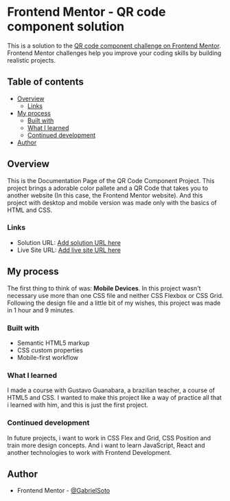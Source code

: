 # Frontend Mentor - QR code component solution

This is a solution to the [QR code component challenge on Frontend Mentor](https://www.frontendmentor.io/challenges/qr-code-component-iux_sIO_H). Frontend Mentor challenges help you improve your coding skills by building realistic projects. 

## Table of contents

- [Overview](#overview)
  - [Links](#links)
- [My process](#my-process)
  - [Built with](#built-with)
  - [What I learned](#what-i-learned)
  - [Continued development](#continued-development)
- [Author](#author)

## Overview
This is the Documentation Page of the QR Code Component Project.
This project brings a adorable color pallete and a QR Code that takes you to another website (In this case, the Frontend Mentor website). And this project with desktop and mobile version was made only with the basics of HTML and CSS. 

### Links

- Solution URL: [Add solution URL here](https://your-solution-url.com)
- Live Site URL: [Add live site URL here](https://your-live-site-url.com)

## My process
The first thing to think of was: **Mobile Devices**. In this project wasn't necessary use more than one CSS file and neither CSS Flexbox or CSS Grid. Following the design file and a little bit of my wishes, this project was made in 1 hour and 9 minutes.

### Built with

- Semantic HTML5 markup
- CSS custom properties
- Mobile-first workflow


### What I learned

I made a course with Gustavo Guanabara, a brazilian teacher, a course of HTML5 and CSS. I wanted to make this project like a way of practice all that i learned with him, and this is just the first project.

### Continued development

In future projects, i want to work in CSS Flex and Grid, CSS Position and train more design concepts. And i want to learn JavaScript, React and another technologies to work with Frontend Development.

## Author
- Frontend Mentor - [@GabrielSoto](https://www.frontendmentor.io/profile/GabrielSoto)